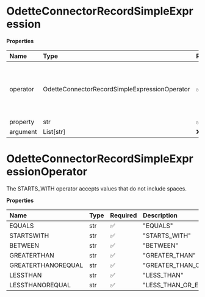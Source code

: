 # OdetteConnectorRecordSimpleExpression

**Properties**

| Name     | Type                                          | Required | Description                                                         |
| :------- | :-------------------------------------------- | :------- | :------------------------------------------------------------------ |
| operator | OdetteConnectorRecordSimpleExpressionOperator | ✅       | The STARTS_WITH operator accepts values that do not include spaces. |
| property | str                                           | ✅       |                                                                     |
| argument | List[str]                                     | ❌       |                                                                     |

# OdetteConnectorRecordSimpleExpressionOperator

The STARTS_WITH operator accepts values that do not include spaces.

**Properties**

| Name               | Type | Required | Description             |
| :----------------- | :--- | :------- | :---------------------- |
| EQUALS             | str  | ✅       | "EQUALS"                |
| STARTSWITH         | str  | ✅       | "STARTS_WITH"           |
| BETWEEN            | str  | ✅       | "BETWEEN"               |
| GREATERTHAN        | str  | ✅       | "GREATER_THAN"          |
| GREATERTHANOREQUAL | str  | ✅       | "GREATER_THAN_OR_EQUAL" |
| LESSTHAN           | str  | ✅       | "LESS_THAN"             |
| LESSTHANOREQUAL    | str  | ✅       | "LESS_THAN_OR_EQUAL"    |

